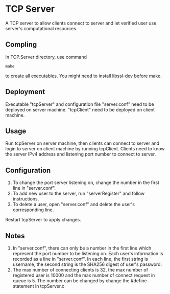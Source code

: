 # TCP Server
A TCP server to allow clients connect to server and let verified user use server's computational resources.

## Compling
In TCP.Server directory, use command
```
make
```
to create all executables. You might need to install libssl-dev before make.

## Deployment
Executable "tcpServer" and configuration file "server.conf" need to be deployed on server machine. "tcpClient" need to be 
deployed on client machine. 

## Usage
Run tcpServer on server machine, then clients can connect to server and login to server on client machine by running tcpClient. Clients need to know the server IPv4 address and listening port number to connect to server. 

## Configuration
1. To change the port server listening on, change the number in the first line in "server.conf".
2. To add new user to the server, run "serverRegister" and follow instructions.
3. To delete a user, open "server.conf" and delete the user's corresponding line.

Restart tcpServer to apply changes.

## Notes
1. In "server.conf", there can only be a number in the first line which represent the port number to be listening on. Each user's 
information is recorded as a line in "server.conf". In each line, the first string is username, the second string is the SHA256 
digest of user's password.
2. The max number of connecting clients is 32, the max number of registered user is 10000 and the max number of connect request in queue is 5. The number can be changed by change the #define statement in tcpServer.c
